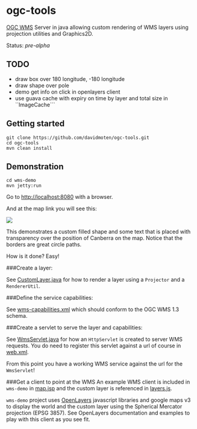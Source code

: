 ogc-tools
=============

[OGC WMS](http://www.opengeospatial.org/standards/wms) Server in java allowing custom rendering of WMS layers using projection utilities and Graphics2D.

Status: *pre-alpha*

TODO
---------
* draw box over 180 longitude, -180 longitude
* draw shape over pole
* demo get info on click in openlayers client
* use guava cache with expiry on time by layer and total size in ``ImageCache```

Getting started
-------------------

```
git clone https://github.com/davidmoten/ogc-tools.git
cd ogc-tools
mvn clean install
```

Demonstration
-----------------
```
cd wms-demo
mvn jetty:run
```

Go to [http://localhost:8080](http://localhost:8080/wms-demo) with a browser.

And at the map link you will see this:

<img src="https://raw.githubusercontent.com/davidmoten/ogc-tools/master/src/docs/demo.png"/>

This demonstrates a custom filled shape and some text that is placed with transparency over the position of Canberra on the map. Notice that the borders are great circle paths.

How is it done? Easy!

###Create a layer:

See [CustomLayer.java](https://github.com/davidmoten/ogc-tools/blob/master/wms-demo/src/main/java/com/github/davidmoten/geo/wms/demo/CustomLayer.java) for how to render a layer using a ```Projector``` and a ```RendererUtil```.

###Define the service capabilities:

See [wms-capabilities.xml](https://github.com/davidmoten/ogc-tools/blob/master/wms-demo%2Fsrc%2Fmain%2Fresources%2Fwms-capabilities.xml) which should conform to the OGC WMS 1.3 schema.

###Create a servlet to serve the layer and capabilities:

See [WmsServlet.java](https://github.com/davidmoten/ogc-tools/blob/master/wms-demo%2Fsrc%2Fmain%2Fjava%2Fcom%2Fgithub%2Fdavidmoten%2Fgeo%2Fwms%2Fdemo%2FWmsServlet.java) for how an ```HttpServlet``` is created to server WMS requests. You do need to register this servlet against a url of course in [web.xml](https://github.com/davidmoten/ogc-tools/blob/master/wms-demo/src/main/webapp/WEB-INF/web.xml).

From this point you have a working WMS service against the url for the ```WmsServlet```!

###Get a client to point at the WMS
An example WMS client is included in ```wms-demo``` in [map.jsp](https://github.com/davidmoten/ogc-tools/blob/master/wms-demo%2Fsrc%2Fmain%2Fwebapp%2Fmap.jsp) and the custom layer is referenced in [layers.js](https://github.com/davidmoten/ogc-tools/blob/master/wms-demo/src/main/webapp/js/layers.js).

```wms-demo``` project uses [OpenLayers](http://openlayers.org/) javascript libraries and google maps v3 to display the world and the custom layer using the Spherical Mercator projection (EPSG 3857). See OpenLayers documentation and examples to play with this client as you see fit.



